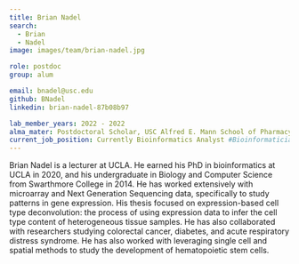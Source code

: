 ```yaml
---
title: Brian Nadel
search:
  - Brian 
  - Nadel
image: images/team/brian-nadel.jpg

role: postdoc
group: alum

email: bnadel@usc.edu
github: BNadel
linkedin: brian-nadel-87b08b97

lab_member_years: 2022 - 2022
alma_mater: Postdoctoral Scholar, USC Alfred E. Mann School of Pharmacy and Pharmaceutical Sciences
current_job_position: Currently Bioinformatics Analyst #Bioinformatician at KAISER PERMANENTE REGIONAL LABORATORY
---
```


Brian Nadel is a lecturer at UCLA. He earned his PhD in bioinformatics at UCLA in 2020, and his undergraduate in Biology and Computer Science from Swarthmore College in 2014. He has worked extensively with microarray and Next Generation Sequencing data, specifically to study patterns in gene expression. His thesis focused on expression-based cell type deconvolution: the process of using expression data to infer the cell type content of heterogeneous tissue samples. He has also collaborated with researchers studying colorectal cancer, diabetes, and acute respiratory distress syndrome. He has also worked with leveraging single cell and spatial methods to study the development of hematopoietic stem cells.
